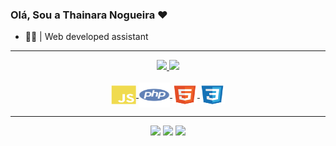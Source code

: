 ### Olá, Sou a Thainara Nogueira ❤


- 👩‍💻 | Web developed assistant 
<hr>
<div align="center">
  <a href="https://github.com/NogueiraThainara">
  <img height="150em" src="https://github-readme-stats.vercel.app/api?username=NogueiraThainara&show_icons=true&theme=dracula&include_all_commits=true&count_private=true"/>
  <img height="150em" src="https://github-readme-stats.vercel.app/api/top-langs/?username=NogueiraThainara&layout=compact&langs_count=7&theme=dracula"/>
</div>
<div align="center"><br>
  <img align="center" alt="thainara-Js" height="30" width="40" src="https://raw.githubusercontent.com/devicons/devicon/master/icons/javascript/javascript-plain.svg">
  <img align="center" alt="thainara-php" height="40" width="50" src="https://raw.githubusercontent.com/devicons/devicon/master/icons/php/php-plain.svg" />
  <img align="center" alt="thainara-HTML" height="30" width="40" src="https://raw.githubusercontent.com/devicons/devicon/master/icons/html5/html5-original.svg">
  <img align="center" alt="thainara-CSS" height="30" width="40" src="https://raw.githubusercontent.com/devicons/devicon/master/icons/css3/css3-original.svg">

</div>
<hr>
<div align="center"> 
  <a href="https://discord.com/channels/938873207501520946/938873208218742865" target="_blank"><img src="https://img.shields.io/badge/Discord-7289DA?style=for-the-badge&logo=discord&logoColor=white" target="_blank"></a> 
  <a href = "mailto:thainara.nogueira99@gmail.com"><img src="https://img.shields.io/badge/-Gmail-%23333?style=for-the-badge&logo=gmail&logoColor=white" target="_blank"></a>
  <a href="https://www.linkedin.com/in/thainara-nogueira-36a27a1a0/" target="_blank"><img src="https://img.shields.io/badge/-LinkedIn-%230077B5?style=for-the-badge&logo=linkedin&logoColor=white" target="_blank"></a> 
</div>

